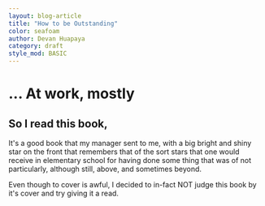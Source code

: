 ```yaml
---
layout: blog-article
title: "How to be Outstanding"
color: seafoam
author: Devan Huapaya
category: draft
style_mod: BASIC
---
```


# ... At work, mostly

## So I read this book,


It's a good book that my manager sent to me, with a big bright
and shiny star on the front that remembers that of the sort stars
that one would receive in elementary school for having done
some thing that was of not particularly, although still, above,
and sometimes beyond.

Even though to cover is awful, I decided to in-fact NOT judge this
book by it's cover and try giving it a read.
